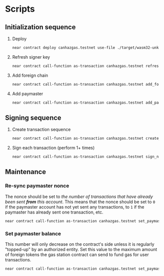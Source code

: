 # Scripts

## Initialization sequence

1. Deploy

   ```sh
   near contract deploy canhazgas.testnet use-file ./target/wasm32-unknown-unknown/release/contract.wasm with-init-call new_debug json-args '{"signer_contract_id":"<mpc-contract-id>","oracle_id":"priceoracle.testnet","oracle_local_asset_id":"wrap.testnet"}' prepaid-gas '100.0 Tgas' attached-deposit '0 NEAR' network-config testnet sign-with-legacy-keychain send
   ```

2. Refresh signer key

   ```sh
   near contract call-function as-transaction canhazgas.testnet refresh_signer_public_key json-args {} prepaid-gas '50.0 Tgas' attached-deposit '0 NEAR' sign-as canhazgas.testnet network-config testnet sign-with-legacy-keychain send
   ```

3. Add foreign chain

   ```sh
   near contract call-function as-transaction canhazgas.testnet add_foreign_chain json-args '{"chain_id":"97","oracle_asset_id":"weth.fakes.testnet","transfer_gas":"21000","fee_rate":["120","100"]}' prepaid-gas '100.0 Tgas' attached-deposit '0 NEAR' sign-as canhazgas.testnet network-config testnet sign-with-legacy-keychain send
   ```

4. Add paymaster

   ```sh
   near contract call-function as-transaction canhazgas.testnet add_paymaster json-args '{"chain_id":"97","balance":"100000000000000000000","nonce":0,"key_path":"$0"}' prepaid-gas '100.0 Tgas' attached-deposit '0 NEAR' sign-as canhazgas.testnet network-config testnet sign-with-legacy-keychain send
   ```

## Signing sequence

1. Create transaction sequence

   ```sh
   near contract call-function as-transaction canhazgas.testnet create_transaction json-args '{"transaction_rlp_hex":"0xe7618222bb8204d28204d2825208940f0f0f0f0f0f0f0f0f0f0f0f0f0f0f0f0f0f0f0f8204d280c0","use_paymaster":true}' prepaid-gas '100.0 Tgas' attached-deposit '0.5 NEAR' sign-as hatchet.testnet network-config testnet sign-with-legacy-keychain send
   ```

2. Sign each transaction (perform 1+ times)

   ```sh
   near contract call-function as-transaction canhazgas.testnet sign_next json-args '{"id":"0"}' prepaid-gas '300.0 Tgas' attached-deposit '0 NEAR' sign-as hatchet.testnet network-config testnet sign-with-legacy-keychain send
   ```

## Maintenance

### Re-sync paymaster nonce

The nonce should be set to _the number of transactions that have already been sent **from** this account_. This means that the nonce should be set to `0` if the paymaster account has not yet sent any transactions, to `1` if the paymaster has already sent one transaction, etc.

```sh
near contract call-function as-transaction canhazgas.testnet set_paymaster_nonce json-args '{"chain_id":"97","index":0,"nonce":16}' prepaid-gas '100.0 Tgas' attached-deposit '0 NEAR' sign-as canhazgas.testnet network-config testnet sign-with-legacy-keychain send
```

### Set paymaster balance

This number will only decrease on the contract's side unless it is regularly "topped-up" by an authorized entity. Set this value to the maximum amount of foreign tokens the gas station contract can send to fund gas for user transactions.

```sh
near contract call-function as-transaction canhazgas.testnet set_paymaster_balance json-args '{"chain_id":"97","index":0,"balance":"134800000000000000"}' prepaid-gas '100.0 Tgas' attached-deposit '0 NEAR' sign-as canhazgas.testnet network-config testnet sign-with-legacy-keychain send
```
